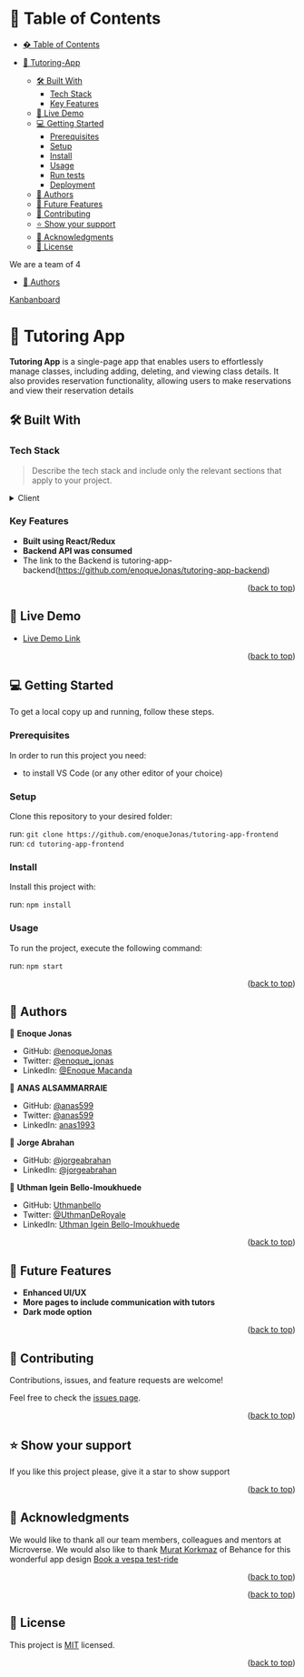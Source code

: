<a name="readme-top"></a>

# 📗 Table of Contents

- [� Table of Contents](#-table-of-contents)
- [📖 Tutoring-App ](#-Tutoring-App)

  - [🛠 Built With ](#-built-with-)
    - [Tech Stack ](#tech-stack-)
    - [Key Features ](#key-features-)
  - [🚀 Live Demo ](#-live-demo-)
  - [💻 Getting Started ](#-getting-started-)
    - [Prerequisites](#prerequisites)
    - [Setup](#setup)
    - [Install](#install)
    - [Usage](#usage)
    - [Run tests](#run-tests)
    - [Deployment](#deployment)
  - [👥 Authors ](#-authors-)
  - [🔭 Future Features ](#-future-features-)
  - [🤝 Contributing ](#-contributing-)
  - [⭐️ Show your support ](#️-show-your-support-)
  - [🙏 Acknowledgments ](#-acknowledgments-)
  - [📝 License ](#-license-)

We are a team of 4

- [👥 Authors ](#-authors-)

<a href="https://github.com/users/enoqueJonas/projects/3">Kanbanboard</a>



# 📖 Tutoring App <a name="about-project"></a>

**Tutoring App** is a single-page app that enables users to effortlessly manage classes, including adding, deleting, and viewing class details. It also provides reservation functionality, allowing users to make reservations and view their reservation details

## 🛠 Built With <a name="built-with"></a>

### Tech Stack <a name="tech-stack"></a>

> Describe the tech stack and include only the relevant sections that apply to your project.

<details>
  <summary>Client</summary>
  <ul>
    <li><a href="https://reactjs.org/">React.js</a></li>
  </ul>
</details>

### Key Features <a name="key-features"></a>

- **Built using React/Redux**
- **Backend API was consumed**
- The link to the Backend is tutoring-app-backend(https://github.com/enoqueJonas/tutoring-app-backend)

<p align="right">(<a href="#readme-top">back to top</a>)</p>

## 🚀 Live Demo <a name="live-demo"></a>

- [Live Demo Link](https://tutoring-front-end.onrender.com)

<p align="right">(<a href="#readme-top">back to top</a>)</p>

## 💻 Getting Started <a name="getting-started"></a>

To get a local copy up and running, follow these steps.

### Prerequisites

In order to run this project you need:

- to install VS Code (or any other editor of your choice)

### Setup

Clone this repository to your desired folder:

run: `git clone https://github.com/enoqueJonas/tutoring-app-frontend` <br>
run: `cd tutoring-app-frontend`

### Install

Install this project with:

run: `npm install`

### Usage

To run the project, execute the following command:

run: `npm start`

<p align="right">(<a href="#readme-top">back to top</a>)</p>

## 👥 Authors <a name="authors"></a>

👤 **Enoque Jonas**

- GitHub: [@enoqueJonas](https://github.com/enoqueJonas)
- Twitter: [@enoque_jonas](https://twitter.com/_enoqueJonas)
- LinkedIn: [@Enoque Macanda](https://www.linkedin.com/mwlite/in/enoque-macanda)

👤 **ANAS ALSAMMARRAIE**

- GitHub: [@anas599](https://github.com/anas599)
- Twitter: [@anas599](https://twitter.com/anas599)
- LinkedIn: [anas1993](https://linkedin.com/in/anas1993)

👤 **Jorge Abrahan**

- GitHub: [@jorgeabrahan](https://github.com/jorgeabrahan)
- LinkedIn: [@jorgeabrahan](https://www.linkedin.com/in/jorge-siguenza/?locale=en_US)

👤 **Uthman Igein Bello-Imoukhuede**

- GitHub: [Uthmanbello](https://github.com/Uthmanbello)
- Twitter: [@UthmanDeRoyale](https://twitter.com/UthmanDeRoyale)
- LinkedIn: [Uthman Igein Bello-Imoukhuede](https://www.linkedin.com/in/uthmanbelloimoukhuede)

<p align="right">(<a href="#readme-top">back to top</a>)</p>

## 🔭 Future Features <a name="future-features"></a>

- **Enhanced UI/UX**
- **More pages to include communication with tutors**
- **Dark mode option**

<p align="right">(<a href="#readme-top">back to top</a>)</p>

## 🤝 Contributing <a name="contributing"></a>

Contributions, issues, and feature requests are welcome!

Feel free to check the [issues page](https://github.com/enoqueJonas/tutoring-app-frontend/issues/).

<p align="right">(<a href="#readme-top">back to top</a>)</p>

## ⭐️ Show your support <a name="support"></a>

If you like this project please, give it a star to show support

<p align="right">(<a href="#readme-top">back to top</a>)</p>

## 🙏 Acknowledgments <a name="acknowledgements"></a>

We would like to thank all our team members, colleagues and mentors at Microverse.
We would also like to thank <a href="https://www.behance.net/muratk">Murat Korkmaz</a>
of Behance for this wonderful app design <a href="https://www.behance.net/gallery/26425031/Vespa-Responsive-Redesign/modules/173005583">Book a vespa test-ride</a>

<p align="right">(<a href="#readme-top">back to top</a>)</p>

<p align="right">(<a href="#readme-top">back to top</a>)</p>

## 📝 License <a name="license"></a>

This project is [MIT](https://github.com/enoqueJonas/tutoring-app-frontend/blob/dev/LICENSE) licensed.

<p align="right">(<a href="#readme-top">back to top</a>)</p>
